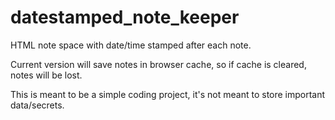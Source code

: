 # datestamped_note_keeper
HTML note space with date/time stamped after each note.

Current version will save notes in browser cache, so if cache is cleared, notes will be lost. 

This is meant to be a simple coding project, it's not meant to store important data/secrets.
